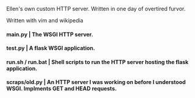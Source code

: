 Ellen's own custom HTTP server. Written in one day of overtired furvor.

Written with vim and wikipedia

#### main.py | The WSGI HTTP server.
#### test.py | A flask WSGI application.
#### run.sh / run.bat | Shell scripts to run the HTTP server hosting the flask application.
#### scraps/old.py | An HTTP server I was working on before I understood WSGI. Implments GET and HEAD requests.
